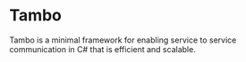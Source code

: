 # Tambo

Tambo is a minimal framework for enabling service to service communication in C#
that is efficient and scalable.
